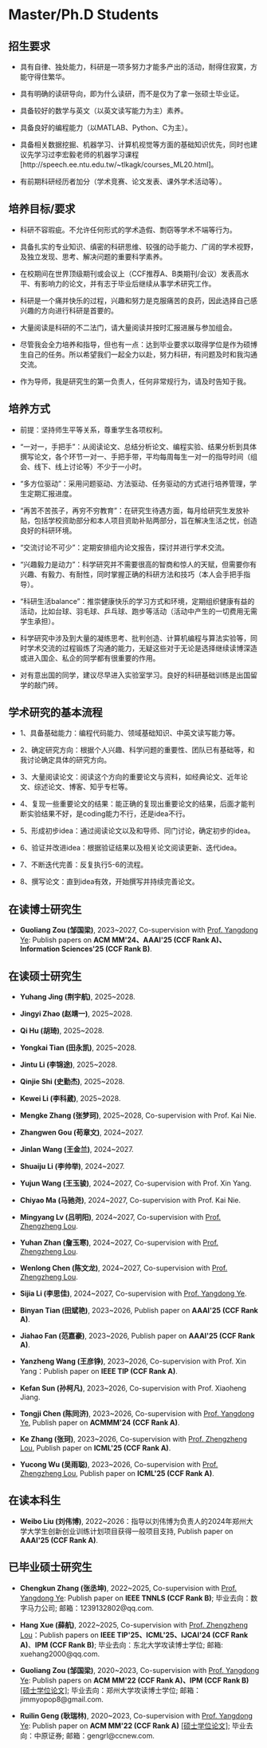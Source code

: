 # Master/Ph.D Students

## 招生要求

<ul>
<p style="margin-top: 8px;"><li>具有自律、独处能力，科研是一项多努力才能多产出的活动，耐得住寂寞，方能守得住繁华。</li></p>
  
<p style="margin-top: 8px;"><li>具有明确的读研导向，即为什么读研，而不是仅为了拿一张硕士毕业证。</li></p>
  
<p style="margin-top: 8px;"><li>具备较好的数学与英文（以英文读写能力为主）素养。</li></p>
  
<p style="margin-top: 8px;"><li>具备良好的编程能力（以MATLAB、Python、C为主）。</li></p>
  
<p style="margin-top: 8px;"><li>具备相关数据挖掘、机器学习、计算机视觉等方面的基础知识优先，同时也建议先学习过李宏毅老师的机器学习课程[http://speech.ee.ntu.edu.tw/~tlkagk/courses_ML20.html]。</li></p>

<p style="margin-top: 8px;"><li>有前期科研经历者加分（学术竞赛、论文发表、课外学术活动等）。</li></p>

</ul>

## 培养目标/要求

<ul>

<p style="margin-top: 8px;"><li>科研不容瑕疵。不允许任何形式的学术造假、剽窃等学术不端等行为。</li></p>

<p style="margin-top: 8px;"><li>具备扎实的专业知识、缜密的科研思维、较强的动手能力、广阔的学术视野，及独立发现、思考、解决问题的重要科学素养。</li></p>

<p style="margin-top: 8px;"><li>在校期间在世界顶级期刊或会议上（CCF推荐A、B类期刊/会议）发表高水平、有影响力的论文，并有志于毕业后继续从事学术研究工作。</li></p>

<p style="margin-top: 8px;"><li>科研是一个痛并快乐的过程，兴趣和努力是克服痛苦的良药，因此选择自己感兴趣的方向进行科研是首要的。</li></p>

<p style="margin-top: 8px;"><li>大量阅读是科研的不二法门，请大量阅读并按时汇报进展与参加组会。</li></p>

<p style="margin-top: 8px;"><li>尽管我会全力培养和指导，但也有一点：达到毕业要求以取得学位是作为硕博生自己的任务。所以希望我们一起全力以赴，努力科研，有问题及时和我沟通交流。</li></p>

<p style="margin-top: 8px;"><li>作为导师，我是研究生的第一负责人，任何非常规行为，请及时告知于我。</li></p>


</ul>


## 培养方式

<ul>
  
<p style="margin-top: 8px;"><li> 前提：坚持师生平等关系，尊重学生各项权利。</li></p>
  
<p style="margin-top: 8px;"><li>“一对一，手把手”：从阅读论文、总结分析论文、编程实验、结果分析到具体撰写论文，各个环节一对一、手把手带，平均每周每生一对一的指导时间（组会、线下、线上讨论等）不少于一小时。</li></p>
  
<p style="margin-top: 8px;"><li>“多方位驱动”：采用问题驱动、方法驱动、任务驱动的方式进行培养管理，学生定期汇报进度。</li></p>
  
<p style="margin-top: 8px;"><li>“再苦不苦孩子，再穷不穷教育”：在研究生待遇方面，每月给研究生发放补贴，包括学校资助部分和本人项目资助补贴两部分，旨在解决生活之忧，创造良好的科研环境。</li></p>
  
<p style="margin-top: 8px;"><li>“交流讨论不可少”：定期安排组内论文报告，探讨并进行学术交流。</li></p>
  
<p style="margin-top: 8px;"><li>“兴趣毅力是动力”：科学研究并不需要很高的智商和惊人的天赋，但需要你有兴趣、有毅力、有耐性，同时掌握正确的科研方法和技巧（本人会手把手指导）。</li></p>
  
<p style="margin-top: 8px;"><li>“科研生活balance”：推崇健康快乐的学习方式和环境，定期组织健康有益的活动，比如台球、羽毛球、乒乓球、跑步等活动（活动中产生的一切费用无需学生承担）。</li></p>

<p style="margin-top: 8px;"><li>科学研究中涉及到大量的凝练思考、批判创造、计算机编程与算法实验等，同时学术交流的过程锻炼了沟通的能力，无疑这些对于无论是选择继续读博深造或进入国企、私企的同学都有很重要的作用。</li></p>
  
<p style="margin-top: 8px;"><li>对有意出国的同学，建议尽早进入实验室学习。良好的科研基础训练是出国留学的敲门砖。</li></p>

</ul>

## 学术研究的基本流程

<ul>
  
<p style="margin-top: 8px;"><li>1、具备基础能力：编程代码能力、领域基础知识、中英文读写能力等。</li></p>
  
<p style="margin-top: 8px;"><li>2、确定研究方向：根据个人兴趣、科学问题的重要性、团队已有基础等，和我讨论确定具体的研究方向。</li></p>

<p style="margin-top: 8px;"><li>3、大量阅读论文：阅读这个方向的重要论文与资料，如经典论文、近年论文、综述论文、博客、知乎专栏等。</li></p>

<p style="margin-top: 8px;"><li>4、复现一些重要论文的结果：能正确的复现出重要论文的结果，后面才能判断实验结果不好，是coding能力不行，还是idea不行。</li></p>

<p style="margin-top: 8px;"><li>5、形成初步idea：通过阅读论文以及和导师、同门讨论，确定初步的idea。</li></p>

<p style="margin-top: 8px;"><li>6、验证并改进idea：根据验证结果以及相关论文阅读更新、迭代idea。</li></p>

<p style="margin-top: 8px;"><li>7、不断迭代完善：反复执行5-6的流程。</li></p>

<p style="margin-top: 8px;"><li>8、撰写论文：直到idea有效，开始撰写并持续完善论文。</li></p>

</ul>

## 在读博士研究生
<ul>
 
<p style="margin-top: 8px;"><li><b>Guoliang Zou (邹国梁)</b>, 2023~2027, Co-supervision with <a href = "http://www5.zzu.edu.cn/mlis/">Prof. Yangdong Ye</a>: Publish papers on <b>ACM MM'24、AAAI'25 (CCF Rank A)、Information Sciences'25 (CCF Rank B)</b>. </li></p>

</ul>

## 在读硕士研究生

<ul>

<p style="margin-top: 8px;"><li><b>Yuhang Jing (荆宇航)</b>, 2025~2028. </li></p>

<p style="margin-top: 8px;"><li><b>Jingyi Zhao (赵靖一)</b>, 2025~2028. </li></p>

<p style="margin-top: 8px;"><li><b>Qi Hu (胡琦)</b>, 2025~2028. </li></p>

<p style="margin-top: 8px;"><li><b>Yongkai Tian (田永凯)</b>, 2025~2028. </li></p>

<p style="margin-top: 8px;"><li><b>Jintu Li (李锦途)</b>, 2025~2028. </li></p>

<p style="margin-top: 8px;"><li><b>Qinjie Shi (史勤杰)</b>, 2025~2028. </li></p>

<p style="margin-top: 8px;"><li><b>Kewei Li (李科葳)</b>, 2025~2028. </li></p>

<p style="margin-top: 8px;"><li><b>Mengke Zhang (张梦珂)</b>, 2025~2028, Co-supervision with Prof. Kai Nie.</li></p>

<p style="margin-top: 8px;"><li><b>Zhangwen Gou (苟章文)</b>, 2024~2027. </li></p>

<p style="margin-top: 8px;"><li><b>Jinlan Wang (王金兰)</b>, 2024~2027. </li></p>

<p style="margin-top: 8px;"><li><b>Shuaiju Li (李帅举)</b>, 2024~2027. </li></p>

<p style="margin-top: 8px;"><li><b>Yujun Wang (王玉骏)</b>, 2024~2027, Co-supervision with Prof. Xin Yang.</li></p>

<p style="margin-top: 8px;"><li><b>Chiyao Ma (马驰尧)</b>, 2024~2027, Co-supervision with Prof. Kai Nie.</li></p>

<p style="margin-top: 8px;"><li><b>Mingyang Lv (吕明阳)</b>, 2024~2027, Co-supervision with <a href = "http://www5.zzu.edu.cn/mlis/info/1011/1031.htm">Prof. Zhengzheng Lou</a>.</li></p>

<p style="margin-top: 8px;"><li><b>Yuhan Zhan (詹玉寒)</b>, 2024~2027, Co-supervision with <a href = "http://www5.zzu.edu.cn/mlis/info/1011/1031.htm">Prof. Zhengzheng Lou</a>.</li></p>

<p style="margin-top: 8px;"><li><b>Wenlong Chen (陈文龙)</b>, 2024~2027, Co-supervision with <a href = "http://www5.zzu.edu.cn/mlis/info/1011/1031.htm">Prof. Zhengzheng Lou</a>.</li></p>

<p style="margin-top: 8px;"><li><b>Sijia Li (李思佳)</b>, 2024~2027, Co-supervision with <a href = "http://www5.zzu.edu.cn/mlis/">Prof. Yangdong Ye</a>.</li></p>

<p style="margin-top: 8px;"><li><b>Binyan Tian (田斌艳)</b>, 2023~2026, Publish paper on <b>AAAI'25 (CCF Rank A)</b>.</li></p>

<p style="margin-top: 8px;"><li><b>Jiahao Fan (范嘉豪)</b>, 2023~2026, Publish paper on <b>AAAI'25 (CCF Rank A)</b>. </li></p>

<p style="margin-top: 8px;"><li><b>Yanzheng Wang (王彦铮)</b>, 2023~2026, Co-supervision with Prof. Xin Yang：Publish paper on <b>IEEE TIP (CCF Rank A)</b>.</li></p>

<p style="margin-top: 8px;"><li><b>Kefan Sun (孙柯凡)</b>, 2023~2026, Co-supervision with Prof. Xiaoheng Jiang.</li></p>

<p style="margin-top: 8px;"><li><b>Tongji Chen (陈同济)</b>, 2023~2026, Co-supervision with <a href = "http://www5.zzu.edu.cn/mlis/">Prof. Yangdong Ye</a>, Publish paper on <b>ACMMM'24 (CCF Rank A)</b>. </li></p>
  
<p style="margin-top: 8px;"><li><b>Ke Zhang (张珂)</b>, 2023~2026, Co-supervision with <a href = "http://www5.zzu.edu.cn/mlis/info/1011/1031.htm">Prof. Zhengzheng Lou</a>, Publish paper on <b>ICML'25 (CCF Rank A)</b>.</li></p>

<p style="margin-top: 8px;"><li><b>Yucong Wu (吴雨聪)</b>, 2023~2026, Co-supervision with <a href = "http://www5.zzu.edu.cn/mlis/info/1011/1031.htm">Prof. Zhengzheng Lou</a>, Publish paper on <b>ICML'25 (CCF Rank A)</b>.</li></p>

</ul>


## 在读本科生

<ul>

<p style="margin-top: 8px;"><li><b>Weibo Liu (刘伟博)</b>, 2022~2026：指导以刘伟博为负责人的2024年郑州大学大学生创新创业训练计划项目获得一般项目支持, Publish paper on <b>AAAI'25 (CCF Rank A)</b>.</li></p>

</ul>


## 已毕业硕士研究生

<ul>

<p style="margin-top: 8px;"><li><b>Chengkun Zhang (张丞坤)</b>, 2022~2025, Co-supervision with <a href = "http://www5.zzu.edu.cn/mlis/">Prof. Yangdong Ye</a>: Publish paper on <b>IEEE TNNLS (CCF Rank B)</b>; 毕业去向：数字马力公司; 邮箱：1239132802@qq.com.</li></p>
  
<p style="margin-top: 8px;"><li><b>Hang Xue (薛航)</b>, 2022~2025, Co-supervision with <a href = "http://www5.zzu.edu.cn/mlis/info/1011/1031.htm">Prof. Zhengzheng Lou</a>：Publish papers on <b>IEEE TIP'25、ICML'25、IJCAI'24 (CCF Rank A)</b>、<b>IPM (CCF Rank B)</b>; 毕业去向：东北大学攻读博士学位; 邮箱: xuehang2000@qq.com. </li></p>

<p style="margin-top: 8px;"><li><b>Guoliang Zou (邹国梁)</b>, 2020~2023, Co-supervision with <a href = "http://www5.zzu.edu.cn/mlis/">Prof. Yangdong Ye</a>: Publish papers on  <b>ACM MM'22 (CCF Rank A)、IPM (CCF Rank B)</b> <a href = "https://d.wanfangdata.com.cn/thesis/ChJUaGVzaXNOZXdTMjAyNDAxMDkSCFk0MTU5OTA4GggxNDFkd3R5cw%3D%3D">[硕士学位论文]</a>; 毕业去向：郑州大学攻读博士学位; 邮箱：jimmyopop8@gmail.com.</li></p>
  
<p style="margin-top: 8px;"><li><b>Ruilin Geng (耿瑞林)</b>, 2020~2023, Co-supervision with <a href = "http://www5.zzu.edu.cn/mlis/">Prof. Yangdong Ye</a>: Publish paper on <b>ACM MM'22 (CCF Rank A)</b> <a href = "https://d.wanfangdata.com.cn/thesis/ChJUaGVzaXNOZXdTMjAyNDAxMDkSCFk0MTU3NDYxGghmbmhvYjdhaA%3D%3D">[硕士学位论文]</a>; 毕业去向：中原证券; 邮箱：gengrl@ccnew.com.</li></p> 

</ul>




